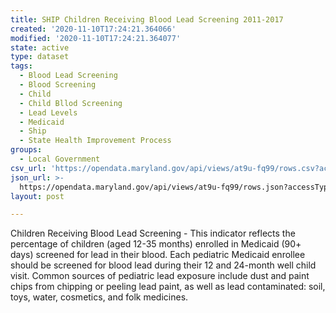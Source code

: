 ```yaml
---
title: SHIP Children Receiving Blood Lead Screening 2011-2017
created: '2020-11-10T17:24:21.364066'
modified: '2020-11-10T17:24:21.364077'
state: active
type: dataset
tags:
  - Blood Lead Screening
  - Blood Screening
  - Child
  - Child Bllod Screening
  - Lead Levels
  - Medicaid
  - Ship
  - State Health Improvement Process
groups:
  - Local Government
csv_url: 'https://opendata.maryland.gov/api/views/at9u-fq99/rows.csv?accessType=DOWNLOAD'
json_url: >-
  https://opendata.maryland.gov/api/views/at9u-fq99/rows.json?accessType=DOWNLOAD
layout: post

---
```

Children Receiving Blood Lead Screening - This indicator reflects the percentage of children (aged 12-35 months) enrolled in Medicaid (90+ days) screened for lead in their blood. Each pediatric Medicaid enrollee should be screened for blood lead during their 12 and 24-month well child visit. Common sources of pediatric lead exposure include dust and paint chips from chipping or peeling lead paint, as well as lead contaminated: soil, toys, water, cosmetics, and folk medicines.
